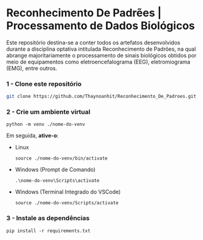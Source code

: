# Reconhecimento De Padrẽes | Processamento de Dados Biológicos

Este repositório destina-se a conter todos os artefatos desenvolvidos durante a disciplina optativa intitulada Reconhecimento de Padrões, na qual abrange majoritariamente o processamento de sinais biológicos obtidos por meio de equipamentos como eletroencefalograma (EEG), eletromiograma (EMG), entre outros.

### 1 - Clone este repositório

```bash
git clone https://github.com/Thaynoanhit/Reconhecimento_De_Padroes.git
```

### 2 - Crie um ambiente virtual

    python -m venv ./nome-do-venv
    
Em seguida, **ative-o**:

- Linux

    ```
    source ./nome-do-venv/bin/activate
    ```

- Windows (Prompt de Comando)

    ```
    .\nome-do-venv\Scripts\activate
    ```

- Windows (Terminal Integrado do VSCode)

    ```
    source ./nome-do-venv/Scripts/activate
    ```

### 3 - Instale as dependências

    pip install -r requirements.txt
